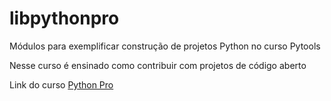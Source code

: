 # libpythonpro
Módulos para exemplificar construção de projetos Python no curso Pytools

Nesse curso é ensinado como contribuir com projetos de código aberto


Link do curso [Python Pro](https://www.python.pro.br/)